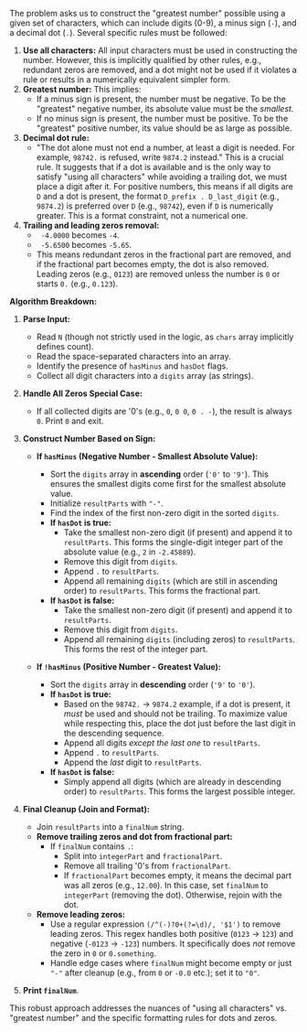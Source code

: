 The problem asks us to construct the "greatest number" possible using a given set of characters, which can include digits (0-9), a minus sign (`-`), and a decimal dot (`.`). Several specific rules must be followed:

1.  **Use all characters:** All input characters must be used in constructing the number. However, this is implicitly qualified by other rules, e.g., redundant zeros are removed, and a dot might not be used if it violates a rule or results in a numerically equivalent simpler form.
2.  **Greatest number:** This implies:
    *   If a minus sign is present, the number must be negative. To be the "greatest" negative number, its absolute value must be the *smallest*.
    *   If no minus sign is present, the number must be positive. To be the "greatest" positive number, its value should be as large as possible.
3.  **Decimal dot rule:**
    *   "The dot alone must not end a number, at least a digit is needed. For example, `98742.` is refused, write `9874.2` instead." This is a crucial rule. It suggests that if a dot is available and is the only way to satisfy "using all characters" while avoiding a trailing dot, we must place a digit after it. For positive numbers, this means if all digits are `D` and a dot is present, the format `D_prefix . D_last_digit` (e.g., `9874.2`) is preferred over `D` (e.g., `98742`), even if `D` is numerically greater. This is a format constraint, not a numerical one.
4.  **Trailing and leading zeros removal:**
    *   ` -4.0000` becomes `-4`.
    *   ` -5.6500` becomes `-5.65`.
    *   This means redundant zeros in the fractional part are removed, and if the fractional part becomes empty, the dot is also removed. Leading zeros (e.g., `0123`) are removed unless the number is `0` or starts `0.` (e.g., `0.123`).

**Algorithm Breakdown:**

1.  **Parse Input:**
    *   Read `N` (though not strictly used in the logic, as `chars` array implicitly defines count).
    *   Read the space-separated characters into an array.
    *   Identify the presence of `hasMinus` and `hasDot` flags.
    *   Collect all digit characters into a `digits` array (as strings).

2.  **Handle All Zeros Special Case:**
    *   If all collected digits are '0's (e.g., `0`, `0 0`, `0 . -`), the result is always `0`. Print `0` and exit.

3.  **Construct Number Based on Sign:**

    *   **If `hasMinus` (Negative Number - Smallest Absolute Value):**
        *   Sort the `digits` array in **ascending** order (`'0'` to `'9'`). This ensures the smallest digits come first for the smallest absolute value.
        *   Initialize `resultParts` with `"-"`.
        *   Find the index of the first non-zero digit in the sorted `digits`.
        *   **If `hasDot` is true:**
            *   Take the smallest non-zero digit (if present) and append it to `resultParts`. This forms the single-digit integer part of the absolute value (e.g., `2` in `-2.45889`).
            *   Remove this digit from `digits`.
            *   Append `.` to `resultParts`.
            *   Append all remaining `digits` (which are still in ascending order) to `resultParts`. This forms the fractional part.
        *   **If `hasDot` is false:**
            *   Take the smallest non-zero digit (if present) and append it to `resultParts`.
            *   Remove this digit from `digits`.
            *   Append all remaining `digits` (including zeros) to `resultParts`. This forms the rest of the integer part.

    *   **If `!hasMinus` (Positive Number - Greatest Value):**
        *   Sort the `digits` array in **descending** order (`'9'` to `'0'`).
        *   **If `hasDot` is true:**
            *   Based on the `98742.` -> `9874.2` example, if a dot is present, it *must* be used and should not be trailing. To maximize value while respecting this, place the dot just before the last digit in the descending sequence.
            *   Append all digits *except the last one* to `resultParts`.
            *   Append `.` to `resultParts`.
            *   Append the *last* digit to `resultParts`.
        *   **If `hasDot` is false:**
            *   Simply append all digits (which are already in descending order) to `resultParts`. This forms the largest possible integer.

4.  **Final Cleanup (Join and Format):**
    *   Join `resultParts` into a `finalNum` string.
    *   **Remove trailing zeros and dot from fractional part:**
        *   If `finalNum` contains `.`:
            *   Split into `integerPart` and `fractionalPart`.
            *   Remove all trailing '0's from `fractionalPart`.
            *   If `fractionalPart` becomes empty, it means the decimal part was all zeros (e.g., `12.00`). In this case, set `finalNum` to `integerPart` (removing the dot). Otherwise, rejoin with the dot.
    *   **Remove leading zeros:**
        *   Use a regular expression `(/^(-)?0+(?=\d)/, '$1')` to remove leading zeros. This regex handles both positive (`0123` -> `123`) and negative (`-0123` -> `-123`) numbers. It specifically does *not* remove the zero in `0` or `0.something`.
        *   Handle edge cases where `finalNum` might become empty or just `"-"` after cleanup (e.g., from `0` or `-0.0` etc.); set it to `"0"`.

5.  **Print `finalNum`**.

This robust approach addresses the nuances of "using all characters" vs. "greatest number" and the specific formatting rules for dots and zeros.